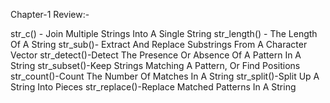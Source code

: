 Chapter-1 Review:-


str_c() - Join Multiple Strings Into A Single String
str_length() - The Length Of A String
str_sub()- Extract And Replace Substrings From A Character Vector
str_detect()-Detect The Presence Or Absence Of A Pattern In A String
str_subset()-Keep Strings Matching A Pattern, Or Find Positions
str_count()-Count The Number Of Matches In A String
str_split()-Split Up A String Into Pieces
str_replace()-Replace Matched Patterns In A String

